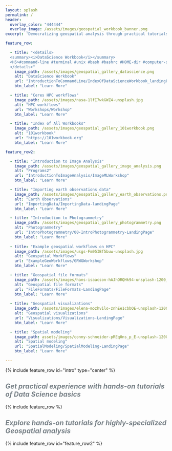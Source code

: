 ```yaml
---
layout: splash
permalink: /
header:
  overlay_color: "444444"
  overlay_image: /assets/images/geospatial_workbook_banner.png
excerpt: 'Democratizing geospatial analysis through practical tutorials'

feature_row:

  - title: "<details>
  <summary><i>DataScience Workbook</i></summary>
  <H5>#command-line #terminal #unix #bash #bashrc #HOME-dir #computer-setup #installation #text-editors #programming #python #R #scripting #remote-access #HPC #Atlas-Ceres-clusters #job-scheduling #SLURM #containers-singularity #data-transfer #data-manipulation #data-visualization #project-management</H5>
  </details>"
    image_path: /assets/images/geospatial_gallery_datascience.png
    alt: "DataScience Workbook"
    url: "IntroductionToCommandLine/IndexOfDataScienceWorkbook_landingPage"
    btn_label: "Learn More"

  - title: "Ceres HPC workflows"
    image_path: /assets/images/nasa-1lfI7wkGWZ4-unsplash.jpg
    alt: "HPC workflows"
    url: "Workshops/Workshop"
    btn_label: "Learn More"

  - title: "Index of All Workbooks"
    image_path: /assets/images/geospatial_gallery_101workbook.png
    alt: "101workbook"
    url: "https://101workbook.org"
    btn_label: "Learn More"

feature_row2:

  - title: "Introduction to Image Analysis"
    image_path: /assets/images/geospatial_gallery_image_analysis.png
    alt: "Programs2"
    url: "IntroductionToImageAnalysis/ImageMLWorkshop"
    btn_label: "Learn More"

  - title: "Importing earth observations data"
    image_path: /assets/images/geospatial_gallery_earth_observations.png
    alt: "Earth Observations"
    url: "ImportingData/ImportingData-landingPage"
    btn_label: "Learn More"

  - title: "Introduction to Photogrammetry"
    image_path: /assets/images/geospatial_gallery_photogrammetry.png
    alt: "Photogrammetry"
    url: "IntroPhotogrammetry/00-IntroPhotogrammetry-LandingPage"
    btn_label: "Learn More"
    
  - title: "Example geospatial workflows on HPC"
    image_path: /assets/images/usgs-Fm95IBf5buw-unsplash.jpg
    alt: "Geospatial Workflows"
    url: "ExampleGeoWorkflows/GRWGWorkshop"
    btn_label: "Learn More"

  - title: "Geospatial file formats"
    image_path: /assets/images/hans-isaacson-hAJhORQHk94-unsplash-1200_800.jpg
    alt: "Geospatial file formats"
    url: "FileFormats/FileFormats-LandingPage"
    btn_label: "Learn More"
    
  - title: "Geospatial visualizations"
    image_path: /assets/images/elena-mozhvilo-znhEe1cbbQE-unsplash-1200_800.jpg
    alt: "Geospatial visualizations"
    url: "Visualizations/Visualizations-LandingPage"
    btn_label: "Learn More"

  - title: "Spatial modeling"
    image_path: assets/images/conny-schneider-pREq0ns_p_E-unsplash-1200_800.jpg
    alt: "Spatial modeling"
    url: "SpatialModeling/SpatialModeling-LandingPage"
    btn_label: "Learn More"

---
```



{% include feature_row id="intro" type="center" %}

## <span style="color: #798288"><i>Get practical experience with hands-on tutorials of Data Science basics</i></span>

{% include feature_row %}

## <span style="color: #798288"><i>Explore  hands-on tutorials for highly-specialized Geospatial analysis</i></span>

{% include feature_row id="feature_row2" %}
